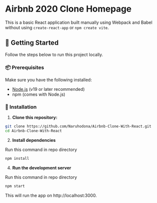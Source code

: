 # Airbnb 2020 Clone Homepage

This is a basic React application built manually using Webpack and Babel without using `create-react-app` or `npm create vite`.

## 🚀 Getting Started

Follow the steps below to run this project locally.

### 📦 Prerequisites

Make sure you have the following installed:

- [Node.js](https://nodejs.org/) (v19 or later recommended)
- npm (comes with Node.js)

### 🔧 Installation

1. **Clone this repository:**

```bash
git clone https://github.com/Naruhodona/Airbnb-Clone-With-React.git
cd Airbnb-Clone-With-React
```

2. **Install dependencies**

Run this command in repo directory
```bash
npm install
```

4. **Run the development server**

Run this command in repo directory

```bash
npm start
```

This will run the app on http://localhost:3000.
